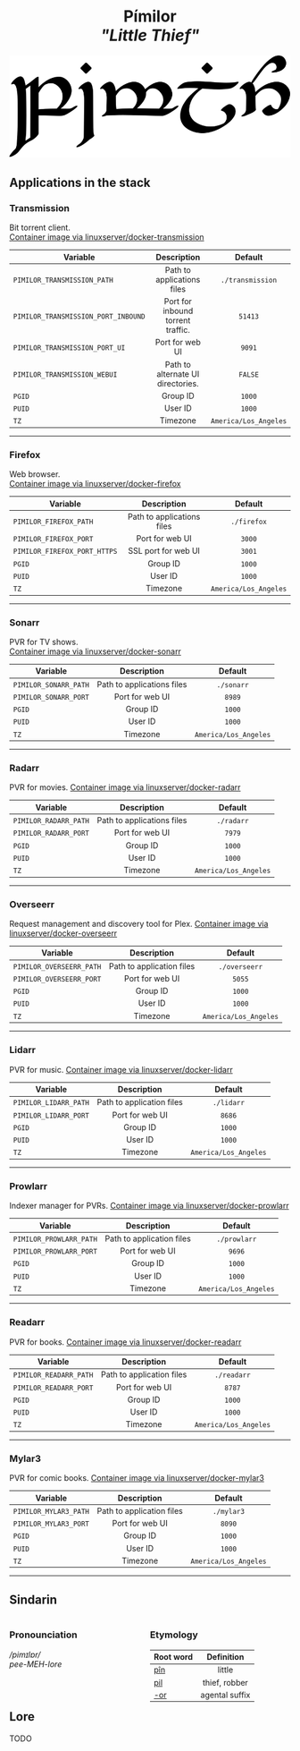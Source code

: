 <div align="center">

# Pímilor <br>_"Little Thief"_

<img src="../resources/images/pimilor.svg" alt="Pímilor written in Tengwar" style="max-width:100%;">

</div>

## Applications in the stack

### Transmission

Bit torrent client.  
[Container image via linuxserver/docker-transmission](https://github.com/linuxserver/docker-transmission)

| Variable                            |            Description            |        Default        |
| ----------------------------------- | :-------------------------------: | :-------------------: |
| `PIMILOR_TRANSMISSION_PATH`         |    Path to applications files     |   `./transmission`    |
| `PIMILOR_TRANSMISSION_PORT_INBOUND` | Port for inbound torrent traffic. |        `51413`        |
| `PIMILOR_TRANSMISSION_PORT_UI`      |          Port for web UI          |        `9091`         |
| `PIMILOR_TRANSMISSION_WEBUI`        | Path to alternate UI directories. |        `FALSE`        |
| `PGID`                              |             Group ID              |        `1000`         |
| `PUID`                              |              User ID              |        `1000`         |
| `TZ`                                |             Timezone              | `America/Los_Angeles` |

---

### Firefox

Web browser.  
[Container image via linuxserver/docker-firefox](https://github.com/linuxserver/docker-firefox)

| Variable                     |        Description         |        Default        |
| ---------------------------- | :------------------------: | :-------------------: |
| `PIMILOR_FIREFOX_PATH`       | Path to applications files |      `./firefox`      |
| `PIMILOR_FIREFOX_PORT`       |      Port for web UI       |        `3000`         |
| `PIMILOR_FIREFOX_PORT_HTTPS` |    SSL port for web UI     |        `3001`         |
| `PGID`                       |          Group ID          |        `1000`         |
| `PUID`                       |          User ID           |        `1000`         |
| `TZ`                         |          Timezone          | `America/Los_Angeles` |

---

### Sonarr

PVR for TV shows.  
[Container image via linuxserver/docker-sonarr](https://github.com/linuxserver/docker-sonarr)

| Variable              |        Description         |        Default        |
| --------------------- | :------------------------: | :-------------------: |
| `PIMILOR_SONARR_PATH` | Path to applications files |      `./sonarr`       |
| `PIMILOR_SONARR_PORT` |      Port for web UI       |        `8989`         |
| `PGID`                |          Group ID          |        `1000`         |
| `PUID`                |          User ID           |        `1000`         |
| `TZ`                  |          Timezone          | `America/Los_Angeles` |

---

### Radarr

PVR for movies.
[Container image via linuxserver/docker-radarr](https://github.com/linuxserver/docker-radarr)

| Variable              |        Description         |        Default        |
| --------------------- | :------------------------: | :-------------------: |
| `PIMILOR_RADARR_PATH` | Path to applications files |      `./radarr`       |
| `PIMILOR_RADARR_PORT` |      Port for web UI       |        `7979`         |
| `PGID`                |          Group ID          |        `1000`         |
| `PUID`                |          User ID           |        `1000`         |
| `TZ`                  |          Timezone          | `America/Los_Angeles` |

---

### Overseerr

Request management and discovery tool for Plex.
[Container image via linuxserver/docker-overseerr](https://github.com/linuxserver/docker-overseerr)

| Variable                 |        Description        |        Default        |
| ------------------------ | :-----------------------: | :-------------------: |
| `PIMILOR_OVERSEERR_PATH` | Path to application files |     `./overseerr`     |
| `PIMILOR_OVERSEERR_PORT` |      Port for web UI      |        `5055`         |
| `PGID`                   |         Group ID          |        `1000`         |
| `PUID`                   |          User ID          |        `1000`         |
| `TZ`                     |         Timezone          | `America/Los_Angeles` |

---

### Lidarr

PVR for music.
[Container image via linuxserver/docker-lidarr](https://github.com/linuxserver/docker-lidarr)

| Variable              |        Description        |        Default        |
| --------------------- | :-----------------------: | :-------------------: |
| `PIMILOR_LIDARR_PATH` | Path to application files |      `./lidarr`       |
| `PIMILOR_LIDARR_PORT` |      Port for web UI      |        `8686`         |
| `PGID`                |         Group ID          |        `1000`         |
| `PUID`                |          User ID          |        `1000`         |
| `TZ`                  |         Timezone          | `America/Los_Angeles` |

---

### Prowlarr

Indexer manager for PVRs.
[Container image via linuxserver/docker-prowlarr](https://github.com/linuxserver/docker-prowlarr)

| Variable                |        Description        |        Default        |
| ----------------------- | :-----------------------: | :-------------------: |
| `PIMILOR_PROWLARR_PATH` | Path to application files |     `./prowlarr`      |
| `PIMILOR_PROWLARR_PORT` |      Port for web UI      |        `9696`         |
| `PGID`                  |         Group ID          |        `1000`         |
| `PUID`                  |          User ID          |        `1000`         |
| `TZ`                    |         Timezone          | `America/Los_Angeles` |

---

### Readarr

PVR for books.
[Container image via linuxserver/docker-readarr](https://github.com/linuxserver/docker-readarr)

| Variable               |        Description        |        Default        |
| ---------------------- | :-----------------------: | :-------------------: |
| `PIMILOR_READARR_PATH` | Path to application files |      `./readarr`      |
| `PIMILOR_READARR_PORT` |      Port for web UI      |        `8787`         |
| `PGID`                 |         Group ID          |        `1000`         |
| `PUID`                 |          User ID          |        `1000`         |
| `TZ`                   |         Timezone          | `America/Los_Angeles` |

---

### Mylar3

PVR for comic books.
[Container image via linuxserver/docker-mylar3](https://github.com/linuxserver/docker-mylar3)

| Variable              |        Description        |        Default        |
| --------------------- | :-----------------------: | :-------------------: |
| `PIMILOR_MYLAR3_PATH` | Path to application files |      `./mylar3`       |
| `PIMILOR_MYLAR3_PORT` |      Port for web UI      |        `8090`         |
| `PGID`                |         Group ID          |        `1000`         |
| `PUID`                |          User ID          |        `1000`         |
| `TZ`                  |         Timezone          | `America/Los_Angeles` |

---

## Sindarin

<div style="width:49%; margin-right:1%; float:left;">

### Pronounciation

_/pimɪlɒr/_  
_pee-MEH-lore_

</div>

<div style="width:49%; margin-right:1%; float:left;">

### Etymology

| Root word                                |   Definition   |
| ---------------------------------------- | :------------: |
| [pîn](https://www.elfdict.com/wt/15660)  |     little     |
| [pil](https://www.elfdict.com/wt/519443) | thief, robber  |
| [-or](https://www.elfdict.com/wt/518972) | agental suffix |

</div>

## Lore

TODO
